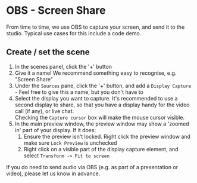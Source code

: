 # OBS - Screen Share

From time to time, we use OBS to capture your screen, and send it to the studio. Typical use cases for this include a
code demo.

## Create / set the scene

1. In the scenes panel, click the '+' button
1. Give it a name! We recommend something easy to recognise, e.g. "Screen Share"
1. Under the `Sources` pane, click the '+' button, and add a `Display Capture` - Feel free to give this a name, but you
   don't have to
1. Select the display you want to capture. It's recommended to use a second display to share, so that you have a
   display handy for the video call (if any), or live chat.  
   Checking the `Capture cursor` box will make the mouse cursor visible.
1. In the main preview window, the preview window may show a 'zoomed in' part of your display. If it does:
    1. Ensure the preview isn't locked. Right click the preview window and make sure `Lock Preview` is unchecked
    1. Right click on a visible part of the display capture element, and select `Transform -> Fit to screen`

If you do need to send audio via OBS (e.g. as part of a presentation or video), please let us know in advance.
